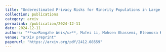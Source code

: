```yaml
---
title: "Underestimated Privacy Risks for Minority Populations in Large Language Model Unlearning."
collection: publications
category: arxiv
permalink: /publication/2024-12-11
date: 2024-12-11
authors: "**<u>Rongzhe Wei</u>**, Mufei Li, Mohsen Ghassemi, Eleonora Kreacic, Yifan Li, Xiang Yue, Bo Li, Vamsi K. Potluru, Pan Li, Eli Chien"
venue: "arXiv preprint"
paperurl: "https://arxiv.org/pdf/2412.08559"
---
```


